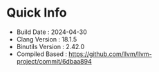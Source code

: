 # Quick Info
* Build Date : 2024-04-30
* Clang Version : 18.1.5
* Binutils Version : 2.42.0
* Compiled Based : https://github.com/llvm/llvm-project/commit/6dbaa894
